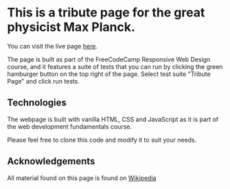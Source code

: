 # This is a tribute page for the great physicist Max Planck.

You can visit the live page [here](https://edy-gavrila.github.io/Bootcamp-Tribute-Page/).

The page is built as part of the FreeCodeCamp Responsive Web Design course, and it features a suite of tests that you can run by clicking the green hamburger button on the top right of the page. Select test suite "Tribute Page" and click run tests.

## Technologies

The webpage is built with vanilla HTML, CSS and JavaScript as it is part of the web development fundamentals course.

Please feel free to clone this code and modify it to suit your needs.

## Acknowledgements

All material found on this page is found on [Wikipedia](https://www.wikipedia.org)
